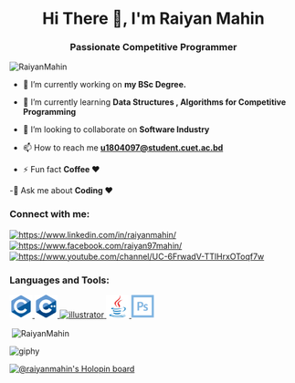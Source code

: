 <h1 align="center">Hi There 👋, I'm Raiyan Mahin</h1>
<h3 align="center">Passionate Competitive Programmer</h3>

<p align="left"> <img src="https://komarev.com/ghpvc/?username=RaiyanMahin&label=Profile%20views&color=0e75b6&style=flat" alt="RaiyanMahin" /> </p>



- 🔭 I’m currently working on **my BSc Degree.**

- 🌱 I’m currently learning **Data Structures , Algorithms for Competitive Programming**

- 👯 I’m looking to collaborate on **Software Industry**

- 📫 How to reach me **u1804097@student.cuet.ac.bd**

- ⚡ Fun fact **Coffee ❤**

-💬 Ask me about **Coding ❤️**

<h3 align="left">Connect with me:</h3>
<p align="left">
<a href="https://www.linkedin.com/in/raiyanmahin/" target="blank"><img align="center" src="https://cdn.jsdelivr.net/npm/simple-icons@3.0.1/icons/linkedin.svg" alt="https://www.linkedin.com/in/raiyanmahin/" height="30" width="40" /></a>
<a href="https://www.facebook.com/raiyan97mahin/" target="blank"><img align="center" src="https://cdn.jsdelivr.net/npm/simple-icons@3.0.1/icons/facebook.svg" alt="https://www.facebook.com/raiyan97mahin/" height="30" width="40" /></a>
<a href="https://www.youtube.com/channel/UC-6FrwadV-TTlHrxOToqf7w" target="blank"><img align="center" src="https://cdn.jsdelivr.net/npm/simple-icons@3.0.1/icons/youtube.svg" alt="https://www.youtube.com/channel/UC-6FrwadV-TTlHrxOToqf7w" height="30" width="40" /></a>
</p>

<h3 align="left">Languages and Tools:</h3>
<p align="left"> <a href="https://www.cprogramming.com/" target="_blank"> <img src="https://raw.githubusercontent.com/devicons/devicon/master/icons/c/c-original.svg" alt="c" width="40" height="40"/> </a> <a href="https://www.w3schools.com/cpp/" target="_blank"> <img src="https://raw.githubusercontent.com/devicons/devicon/master/icons/cplusplus/cplusplus-original.svg" alt="cplusplus" width="40" height="40"/> </a> <a href="https://www.adobe.com/in/products/illustrator.html" target="_blank"> <img src="https://www.vectorlogo.zone/logos/adobe_illustrator/adobe_illustrator-icon.svg" alt="illustrator" width="40" height="40"/> </a> <a href="https://www.java.com" target="_blank"> <img src="https://raw.githubusercontent.com/devicons/devicon/master/icons/java/java-original.svg" alt="java" width="40" height="40"/> </a> <a href="https://www.photoshop.com/en" target="_blank"> <img src="https://raw.githubusercontent.com/devicons/devicon/master/icons/photoshop/photoshop-line.svg" alt="photoshop" width="40" height="40"/> </a> </p>

<p>&nbsp;<img align="center" src="https://github-readme-stats.vercel.app/api?username=RaiyanMahin&&show_icons=true&title_color=ffffff&icon_color=bb2acf&text_color=daf7dc&bg_color=151515" alt="RaiyanMahin" /></p>

![giphy](https://user-images.githubusercontent.com/70858557/108669240-a0050500-7502-11eb-8625-a669c543febb.gif)

[![@raiyanmahin's Holopin board](https://holopin.io/api/user/board?user=raiyanmahin)](https://holopin.io/@raiyanmahin)





